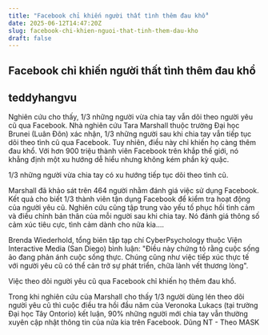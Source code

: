 ```yaml
---
title: "Facebook chỉ khiến người thất tình thêm đau khổ"
date: 2025-06-12T14:47:20Z
slug: facebook-chi-khien-nguoi-that-tinh-them-dau-kho
draft: false
---
```


## Facebook chỉ khiến người thất tình thêm đau khổ

## teddyhangvu

Nghiên cứu cho thấy, 1/3 những người vừa chia tay vẫn dõi theo người yêu cũ qua Facebook.
Nhà nghiên cứu Tara Marshall thuộc trường Đại học Brunei (Luân Đôn) xác nhận, 1/3 những người sau khi chia tay vẫn tiếp tục dõi theo tình cũ qua Facebook. Tuy nhiên, điều này chỉ khiến họ càng thêm đau khổ. Với hơn 900 triệu thành viên Facebook trên khắp thế giới, nó khẳng định một xu hướng dễ hiểu nhưng không kém phần kỳ quặc.
 
 

1/3 những người vừa chia tay có xu hướng tiếp tục dõi theo tình cũ.
 
 
Marshall đã khảo sát trên 464 người nhằm đánh giá việc sử dụng Facebook. Kết quả cho biết 1/3 thành viên tận dụng Facebook để kiểm tra hoạt động của người yêu cũ. Nghiên cứu cũng tập trung vào yếu tố phục hồi tình cảm và điều chỉnh bản thân của mỗi người sau khi chia tay. Nó đánh giá thông số cảm xúc tiêu cực, tình cảm dành cho nửa kia....
 
 
Brenda Wiederhold, tổng biên tập tạp chí CyberPsychology thuộc Viện Interactive Media (San Diego) bình luận: "Điều này chứng tỏ rằng cuộc sống ảo đang phản ánh cuộc sống thực. Chúng cũng như việc tiếp xúc thực tế với người yêu cũ có thể cản trở sự phát triển, chữa lành vết thương lòng".
 
 

Việc theo dõi người yêu cũ qua Facebook chỉ khiến họ thêm đau khổ.
 
 
Trong khi nghiên cứu của Marshall cho thấy 1/3 người dùng lén theo dõi người yêu cũ thì cuộc điều tra hồi đầu năm của Veronoka Lukacs (tại trường Đại học Tây Ontorio) kết luận, 90% những người mới chia tay vẫn thường xuyên cập nhật thông tin của nửa kia trên Facebook.
Dũng NT - Theo MASK